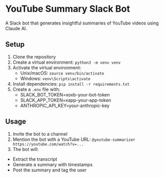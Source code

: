 # YouTube Summary Slack Bot

A Slack bot that generates insightful summaries of YouTube videos using Claude AI.

## Setup

1. Clone the repository
2. Create a virtual environment: `python3 -m venv venv`
3. Activate the virtual environment:
    - Unix/macOS: `source venv/bin/activate`
    - Windows: `venv\Scripts\activate`
4. Install dependencies: `pip install -r requirements.txt`
5. Create a `.env` file with:
    - SLACK_BOT_TOKEN=xoxb-your-bot-token
    - SLACK_APP_TOKEN=xapp-your-app-token
    - ANTHROPIC_API_KEY=your-anthropic-key

## Usage
1. Invite the bot to a channel
2. Mention the bot with a YouTube URL: `@youtube-summarizer https://youtube.com/watch?v=...`
3. The bot will:
- Extract the transcript
- Generate a summary with timestamps
- Post the summary and tag the user
